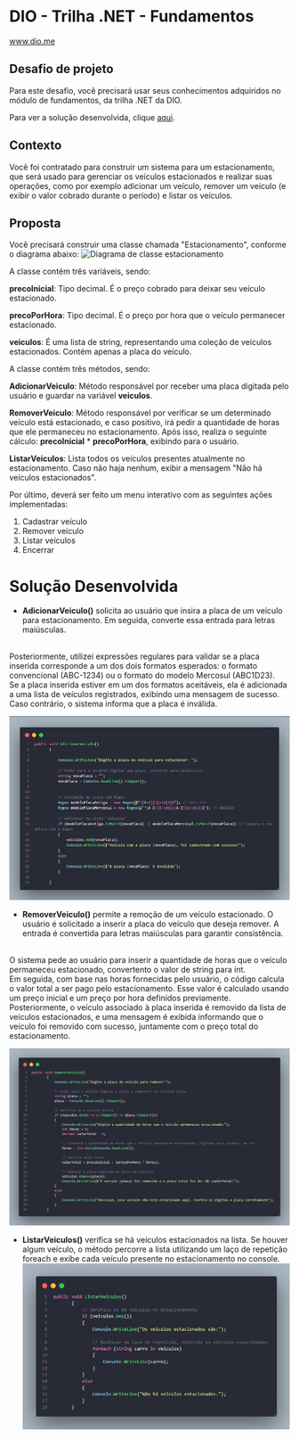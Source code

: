 # DIO - Trilha .NET - Fundamentos
www.dio.me

## Desafio de projeto
Para este desafio, você precisará usar seus conhecimentos adquiridos no módulo de fundamentos, da trilha .NET da DIO.

Para ver a solução desenvolvida, clique [aqui](#solucao).


## Contexto
Você foi contratado para construir um sistema para um estacionamento, que será usado para gerenciar os veículos estacionados e realizar suas operações, como por exemplo adicionar um veículo, remover um veículo (e exibir o valor cobrado durante o período) e listar os veículos.

## Proposta
Você precisará construir uma classe chamada "Estacionamento", conforme o diagrama abaixo:
![Diagrama de classe estacionamento](diagrama_classe_estacionamento.png)

A classe contém três variáveis, sendo:

**precoInicial**: Tipo decimal. É o preço cobrado para deixar seu veículo estacionado.

**precoPorHora**: Tipo decimal. É o preço por hora que o veículo permanecer estacionado.

**veiculos**: É uma lista de string, representando uma coleção de veículos estacionados. Contém apenas a placa do veículo.

A classe contém três métodos, sendo:

**AdicionarVeiculo**: Método responsável por receber uma placa digitada pelo usuário e guardar na variável **veiculos**.

**RemoverVeiculo**: Método responsável por verificar se um determinado veículo está estacionado, e caso positivo, irá pedir a quantidade de horas que ele permaneceu no estacionamento. Após isso, realiza o seguinte cálculo: **precoInicial** * **precoPorHora**, exibindo para o usuário.

**ListarVeiculos**: Lista todos os veículos presentes atualmente no estacionamento. Caso não haja nenhum, exibir a mensagem "Não há veículos estacionados".

Por último, deverá ser feito um menu interativo com as seguintes ações implementadas:
1. Cadastrar veículo
2. Remover veículo
3. Listar veículos
4. Encerrar


## <h1 id="solucao" >Solução Desenvolvida </h1> 

- <strong>AdicionarVeiculo()</strong> solicita ao usuário que insira a placa de um veículo para estacionamento. Em seguida, converte essa entrada para letras maiúsculas.
</br>
Posteriormente, utilizei expressões regulares para validar se a placa inserida corresponde a um dos dois formatos esperados: o formato convencional (ABC-1234) ou o formato do modelo Mercosul (ABC1D23).
</br>
Se a placa inserida estiver em um dos formatos aceitáveis, ela é adicionada a uma lista de veículos registrados, exibindo uma mensagem de sucesso. Caso contrário, o sistema informa que a placa é inválida.
</br>

![AdicionarVeiculo](AdiconarVeiculo.png) 
</br>

- <strong>RemoverVeiculo()</strong> permite a remoção de um veículo estacionado. O usuário é solicitado a inserir a placa do veículo que deseja remover. A entrada é convertida para letras maiúsculas para garantir consistência.
</br>
O sistema pede ao usuário para inserir a quantidade de horas que o veículo permaneceu estacionado, convertento o valor de string para int.
</br>
Em seguida, com base nas horas fornecidas pelo usuário, o código calcula o valor total a ser pago pelo estacionamento. Esse valor é calculado usando um preço inicial e um preço por hora definidos previamente.
</br>
Posteriormente, o veículo associado à placa inserida é removido da lista de veículos estacionados, e uma mensagem é exibida informando que o veículo foi removido com sucesso, juntamente com o preço total do estacionamento.
</br>

![RemoverVeiculo](RemoverVeiculo.png)
</br>

- <strong>ListarVeiculos()</strong> verifica se há veículos estacionados na lista. Se houver algum veículo, o método percorre a lista utilizando um laço de repetição foreach e exibe cada veículo presente no estacionamento no console.</br>
![ListarVeiculo](ListarVeiculo.png)